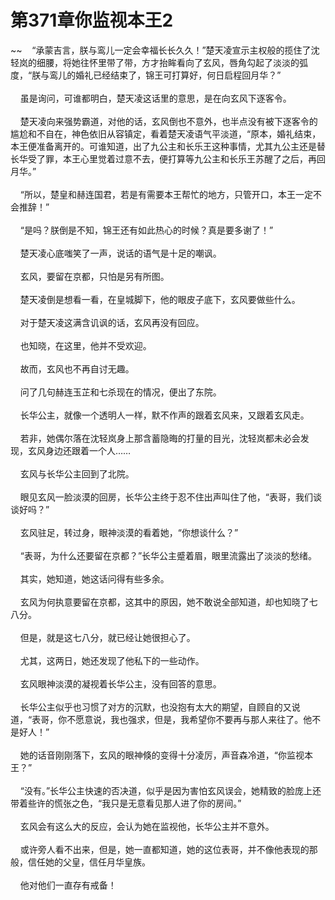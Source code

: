 # 第371章你监视本王2
~~&nbsp;&nbsp;&nbsp;&nbsp;“承蒙吉言，朕与鸾儿一定会幸福长长久久！”楚天凌宣示主权般的揽住了沈轻岚的细腰，将她往怀里带了带，方才抬眸看向了玄风，唇角勾起了淡淡的弧度，“朕与鸾儿的婚礼已经结束了，锦王可打算好，何日启程回月华？”<br><br>&nbsp;&nbsp;&nbsp;&nbsp;虽是询问，可谁都明白，楚天凌这话里的意思，是在向玄风下逐客令。<br><br>&nbsp;&nbsp;&nbsp;&nbsp;楚天凌向来强势霸道，对他的话，玄风倒也不意外，也半点没有被下逐客令的尴尬和不自在，神色依旧从容镇定，看着楚天凌语气平淡道，“原本，婚礼结束，本王便准备离开的。可谁知道，出了九公主和长乐王这种事情，尤其九公主还是替长华受了罪，本王心里觉着过意不去，便打算等九公主和长乐王苏醒了之后，再回月华。”<br><br>&nbsp;&nbsp;&nbsp;&nbsp;“所以，楚皇和赫连国君，若是有需要本王帮忙的地方，只管开口，本王一定不会推辞！”<br><br>&nbsp;&nbsp;&nbsp;&nbsp;“是吗？朕倒是不知，锦王还有如此热心的时候？真是要多谢了！”<br><br>&nbsp;&nbsp;&nbsp;&nbsp;楚天凌心底嗤笑了一声，说话的语气是十足的嘲讽。<br><br>&nbsp;&nbsp;&nbsp;&nbsp;玄风，要留在京都，只怕是另有所图。<br><br>&nbsp;&nbsp;&nbsp;&nbsp;楚天凌倒是想看一看，在皇城脚下，他的眼皮子底下，玄风要做些什么。<br><br>&nbsp;&nbsp;&nbsp;&nbsp;对于楚天凌这满含讥讽的话，玄风再没有回应。<br><br>&nbsp;&nbsp;&nbsp;&nbsp;也知晓，在这里，他并不受欢迎。<br><br>&nbsp;&nbsp;&nbsp;&nbsp;故而，玄风也不再自讨无趣。<br><br>&nbsp;&nbsp;&nbsp;&nbsp;问了几句赫连玉芷和七杀现在的情况，便出了东院。<br><br>&nbsp;&nbsp;&nbsp;&nbsp;长华公主，就像一个透明人一样，默不作声的跟着玄风来，又跟着玄风走。<br><br>&nbsp;&nbsp;&nbsp;&nbsp;若非，她偶尔落在沈轻岚身上那含蓄隐晦的打量的目光，沈轻岚都未必会发现，玄风身边还跟着一个人……<br><br>&nbsp;&nbsp;&nbsp;&nbsp;玄风与长华公主回到了北院。<br><br>&nbsp;&nbsp;&nbsp;&nbsp;眼见玄风一脸淡漠的回房，长华公主终于忍不住出声叫住了他，“表哥，我们谈谈好吗？”<br><br>&nbsp;&nbsp;&nbsp;&nbsp;玄风驻足，转过身，眼神淡漠的看着她，“你想谈什么？”<br><br>&nbsp;&nbsp;&nbsp;&nbsp;“表哥，为什么还要留在京都？”长华公主蹙着眉，眼里流露出了淡淡的愁绪。<br><br>&nbsp;&nbsp;&nbsp;&nbsp;其实，她知道，她这话问得有些多余。<br><br>&nbsp;&nbsp;&nbsp;&nbsp;玄风为何执意要留在京都，这其中的原因，她不敢说全部知道，却也知晓了七八分。<br><br>&nbsp;&nbsp;&nbsp;&nbsp;但是，就是这七八分，就已经让她很担心了。<br><br>&nbsp;&nbsp;&nbsp;&nbsp;尤其，这两日，她还发现了他私下的一些动作。<br><br>&nbsp;&nbsp;&nbsp;&nbsp;玄风眼神淡漠的凝视着长华公主，没有回答的意思。<br><br>&nbsp;&nbsp;&nbsp;&nbsp;长华公主似乎也习惯了对方的沉默，也没抱有太大的期望，自顾自的又说道，“表哥，你不愿意说，我也强求，但是，我希望你不要再与那人来往了。他不是好人！”<br><br>&nbsp;&nbsp;&nbsp;&nbsp;她的话音刚刚落下，玄风的眼神倏的变得十分凌厉，声音森冷道，“你监视本王？”<br><br>&nbsp;&nbsp;&nbsp;&nbsp;“没有。”长华公主快速的否决道，似乎是因为害怕玄风误会，她精致的脸庞上还带着些许的慌张之色，“我只是无意看见那人进了你的房间。”<br><br>&nbsp;&nbsp;&nbsp;&nbsp;玄风会有这么大的反应，会认为她在监视他，长华公主并不意外。<br><br>&nbsp;&nbsp;&nbsp;&nbsp;或许旁人看不出来，但是，她一直都知道，她的这位表哥，并不像他表现的那般，信任她的父皇，信任月华皇族。<br><br>&nbsp;&nbsp;&nbsp;&nbsp;他对他们一直存有戒备！<br><br>
                    

<script>_fwqdsqadxfw()</script>
<div><script>_dfwf1dw();</script></div>
<div><script>_dfwf1agdw();</script></div>
                